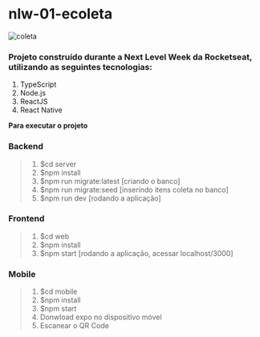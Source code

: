 # nlw-01-ecoleta

![coleta](https://user-images.githubusercontent.com/42248042/83971547-3a101900-a8b2-11ea-9e69-3d38c722beaa.png)

### Projeto construído durante a Next Level Week da Rocketseat, utilizando as seguintes tecnologias:

1. TypeScript
2. Node.js
3. ReactJS
4. React Native

**Para executar o projeto**

### **Backend**

>1. $cd server
>2. $npm install
>3. $npm run migrate:latest [criando o banco]
>4. $npm run migrate:seed [inserindo itens coleta no banco]
>5. $npm run dev [rodando a aplicação]

### **Frontend**

>1. $cd web
>2. $npm install
>3. $npm start [rodando a aplicação, acessar localhost/3000]

### **Mobile**

>1. $cd mobile
>2. $npm install
>3. $npm start
>4. Donwload expo no dispositivo móvel
>5. Escanear o QR Code


